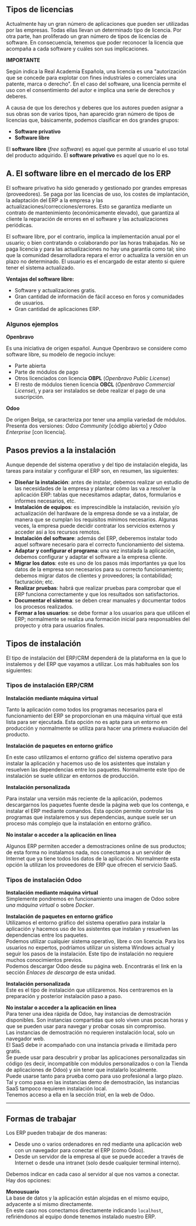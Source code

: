 ## Tipos de licencias

Actualmente hay un gran número de aplicaciones que pueden ser utilizadas por las empresas. Todas ellas llevan un determinado tipo de licencia. Por otra parte, han proliferado un gran número de tipos de licencias de software. En consecuencia, tenemos que poder reconocer la licencia que acompaña a cada software y cuáles son sus implicaciones.

**IMPORTANTE**

Según indica la Real Academia Española, una licencia es una "autorización que se concede para explotar con fines industriales o comerciales una patente, marca o derecho". En el caso del software, una licencia permite el uso con el consentimiento del autor e implica una serie de derechos y deberes.

A causa de que los derechos y deberes que los autores pueden asignar a sus obras son de varios tipos, han aparecido gran número de tipos de licencias que, básicamente, podemos clasificar en dos grandes grupos:

- **Software privativo**
- **Software libre**

El **software libre** (*free software*) es aquel que permite al usuario el uso total del producto adquirido. El **software privativo** es aquel que no lo es.

## A. El software libre en el mercado de los ERP

El software privativo ha sido generado y gestionado por grandes empresas (proveedores). Se paga por las licencias de uso, los costes de implantación, la adaptación del ERP a la empresa y las actualizaciones/correcciones/errores. Esto se garantiza mediante un contrato de mantenimiento (económicamente elevado), que garantiza al cliente la reparación de errores en el software y las actualizaciones periódicas.

El software libre, por el contrario, implica la implementación anual por el usuario; o bien contratando o colaborando por las horas trabajadas. No se paga licencia y para las actualizaciones no hay una garantía como tal; sino que la comunidad desarrolladora repara el error o actualiza la versión en un plazo no determinado. El usuario es el encargado de estar atento si quiere tener el sistema actualizado.

**Ventajas del software libre:**

- Software y actualizaciones gratis.
- Gran cantidad de información de fácil acceso en foros y comunidades de usuarios.
- Gran cantidad de aplicaciones ERP.

### Algunos ejemplos

**Openbravo**

Es una iniciativa de origen español. Aunque Openbravo se considere como software libre, su modelo de negocio incluye:

- Parte abierta
- Parte de módulos de pago
- Otros licenciados con licencia **OBPL** (*Openbravo Public License*)
- El resto de módulos tienen licencia **OBCL** (*Openbravo Commercial License*), y para ser instalados se debe realizar el pago de una suscripción.

**Odoo**

De origen Belga, se caracteriza por tener una amplia variedad de módulos. Presenta dos versiones: *Odoo Community* [código abierto] y *Odoo Enterprise* [con licencia]. 

## Pasos previos a la instalación

Aunque depende del sistema operativo y del tipo de instalación elegida, las tareas para instalar y configurar el ERP son, en resumen, las siguientes:

- **Diseñar la instalación**: antes de instalar, debemos realizar un estudio de las necesidades de la empresa y plantear cómo las va a resolver la aplicación ERP: tablas que necesitamos adaptar, datos, formularios e informes necesarios, etc.
- **Instalación de equipos**: es imprescindible la instalación, revisión y/o actualización del hardware de la empresa donde se va a instalar, de manera que se cumplan los requisitos mínimos necesarios. Algunas veces, la empresa puede decidir contratar los servicios externos y acceder así a los recursos remotos.
- **Instalación del software**: además del ERP, deberemos instalar todo aquel software necesario para el correcto funcionamiento del sistema.
- **Adaptar y configurar el programa**: una vez instalada la aplicación, debemos configurar y adaptar el software a la empresa cliente.
- **Migrar los datos**: este es uno de los pasos más importantes ya que los datos de la empresa son necesarios para su correcto funcionamiento; debemos migrar datos de clientes y proveedores; la contabilidad; facturación; etc.
- **Realizar pruebas**: habrá que realizar pruebas para comprobar que el ERP funciona correctamente y que los resultados son satisfactorios.
- **Documentar el sistema**: se deben crear manuales y documentar todos los procesos realizados.
- **Formar a los usuarios**: se debe formar a los usuarios para que utilicen el ERP; normalmente se realiza una formación inicial para responsables del proyecto y otra para usuarios finales.

## Tipos de instalación

El tipo de instalación del ERP/CRM dependerá de la plataforma en la que lo instalemos y del ERP que vayamos a utilizar. Los más habituales son los siguientes:

### Tipos de instalación ERP/CRM

**Instalación mediante máquina virtual**

Tanto la aplicación como todos los programas necesarios para el funcionamiento del ERP se proporcionan en una máquina virtual que está lista para ser ejecutada. Esta opción no es apta para un entorno en producción y normalmente se utiliza para hacer una primera evaluación del producto.

**Instalación de paquetes en entorno gráfico**

En este caso utilizamos el entorno gráfico del sistema operativo para instalar la aplicación y hacemos uso de los asistentes que instalan y resuelven las dependencias entre los paquetes. Normalmente este tipo de instalación se suele utilizar en entornos de producción.

**Instalación personalizada**

Para instalar una versión más reciente de la aplicación, podemos descargarnos los paquetes fuente desde la página web que los contenga, e instalar el ERP mediante comandos. Esta opción permite controlar los programas que instalaremos y sus dependencias, aunque suele ser un proceso más complejo que la instalación en entorno gráfico.

**No instalar o acceder a la aplicación en línea**

Algunos ERP permiten acceder a demostraciones online de sus productos; de esta forma no instalamos nada, nos conectamos a un servidor de Internet que ya tiene todos los datos de la aplicación. Normalmente esta opción la utilizan los proveedores de ERP que ofrecen el servicio SaaS.

### Tipos de instalación Odoo

**Instalación mediante máquina virtual**  
Simplemente pondremos en funcionamiento una imagen de Odoo sobre *una máquina virtual* o sobre *Docker*.

**Instalación de paquetes en entorno gráfico**  
Utilizamos el entorno gráfico del sistema operativo para instalar la aplicación y hacemos uso de los asistentes que instalan y resuelven las dependencias entre los paquetes.  
Podemos utilizar cualquier sistema operativo, libre o con licencia. Para los usuarios no expertos, podríamos utilizar un sistema Windows actual y seguir los pasos de la instalación. Este tipo de instalación no requiere muchos conocimientos previos.  
Podemos descargar Odoo desde su página web. Encontrarás el link en la sección *Enlaces de descarga* de esta unidad.

**Instalación personalizada**  
Este es el tipo de instalación que utilizaremos. Nos centraremos en la preparación y posterior instalación paso a paso.

**No instalar o acceder a la aplicación en línea**  
Para tener una idea rápida de Odoo, hay instancias de demostración disponibles. Son instancias compartidas que solo viven unas pocas horas y que se pueden usar para navegar y probar cosas sin compromiso.  
Las instancias de demostración no requieren instalación local, solo un navegador web.  
El SaaS debe ir acompañado con una instancia privada e ilimitada pero gratis.  
Se puede usar para descubrir y probar las aplicaciones personalizadas sin código (es decir, incompatible con módulos personalizados o con la Tienda de aplicaciones de Odoo) y sin tener que instalarlo localmente.  
Puede usarse tanto para prueba como para uso profesional a largo plazo.  
Tal y como pasa en las instancias demo de demostración, las instancias SaaS tampoco requieren instalación local.  
Tenemos acceso a ella en la sección *trial*, en la web de Odoo.

---

## Formas de trabajar

Los ERP pueden trabajar de dos maneras:

- Desde uno o varios ordenadores en red mediante una aplicación web con un navegador para conectar el ERP (como Odoo).
- Desde un servidor de la empresa al que se puede acceder a través de Internet o desde una intranet (solo desde cualquier terminal interno).

Debemos indicar en cada caso al servidor al que nos vamos a conectar. Hay dos opciones:

**Monousuario**  
La base de datos y la aplicación están alojadas en el mismo equipo, adyacente a sí mismo directamente.  
En este caso nos conectamos directamente indicando `localhost`, refiriéndonos al equipo donde tenemos instalado nuestro ERP.
